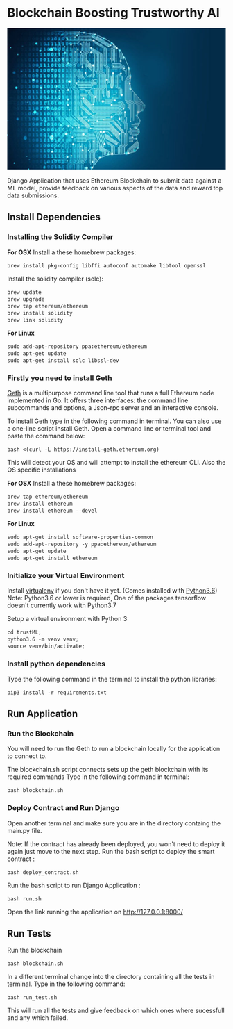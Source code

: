 # Blockchain Boosting Trustworthy AI

![Blockchain Boosting Trustworthy AI](https://github.com/MengXinAlex/BlockChain_AI/blob/master/Cover.jpg)

Django Application that uses Ethereum Blockchain to submit data against a ML model,  provide feedback on various aspects of the data and reward top data submissions.

## Install Dependencies

### Installing the Solidity Compiler

**For OSX**
Install a these homebrew packages:
```
brew install pkg-config libffi autoconf automake libtool openssl
```
Install the solidity compiler (solc):
```
brew update
brew upgrade
brew tap ethereum/ethereum
brew install solidity
brew link solidity
```
**For Linux**
```
sudo add-apt-repository ppa:ethereum/ethereum
sudo apt-get update
sudo apt-get install solc libssl-dev
```

### Firstly you need to install Geth
  [Geth](https://github.com/ethereum/go-ethereum/wiki/geth) is a multipurpose command line tool that runs a full Ethereum node implemented in Go. It offers three interfaces: the command line subcommands and options, a Json-rpc server and an interactive console.

  To install Geth type in the following command in terminal.
  You can also use a one-line script install Geth. Open a command line or terminal tool and paste the command below:
  ```
  bash <(curl -L https://install-geth.ethereum.org)
  ```
  This will detect your OS and will attempt to install the ethereum CLI.
  Also the OS specific installations

  **For OSX**
  Install a these homebrew packages:
  ```
  brew tap ethereum/ethereum
  brew install ethereum
  brew install ethereum --devel
  ```
  **For Linux**
  ```
  sudo apt-get install software-properties-common
  sudo add-apt-repository -y ppa:ethereum/ethereum
  sudo apt-get update
  sudo apt-get install ethereum
  ```


### Initialize your Virtual Environment

Install [virtualenv](https://virtualenv.pypa.io/en/stable/) if you don't have it yet. (Comes installed with [Python3.6](https://www.python.org/downloads/))
Note: Python3.6 or lower is required, One of the packages tensorflow doesn't currently work with Python3.7

Setup a virtual environment with Python 3:
```
cd trustML;
python3.6 -m venv venv;
source venv/bin/activate;
```
### Install python dependencies
  Type the following command in the terminal to install the python libraries:
  ```
  pip3 install -r requirements.txt
  ```

## Run Application

### Run the Blockchain
You will need to run the Geth to run a blockchain locally for the application to connect to.

The blockchain.sh script connects sets up the geth blockchain with its required commands
Type in the following command in terminal:
 ```
 bash blockchain.sh
 ```
### Deploy Contract and Run Django
Open another terminal and make sure you are in the directory containg the main.py file.


 Note: If the contract has already been deployed, you won't need to deploy it again just move to the next step.
 Run the bash script to deploy the smart contract :
 ```
 bash deploy_contract.sh
 ```
 Run the bash script to run Django Application :
 ```
 bash run.sh
 ```
 Open the link running the application on http://127.0.0.1:8000/

## Run Tests
Run the blockchain
```
bash blockchain.sh
```
In a different terminal change into the directory containing all the tests in terminal. Type in the following command:
```
bash run_test.sh
```
This will run all the tests and give feedback on which ones where sucessfull and any which failed.

